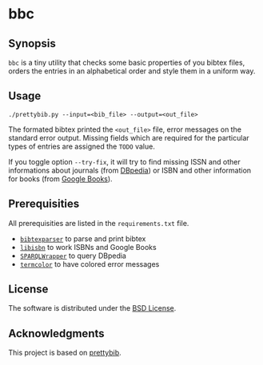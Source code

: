 # bbc

## Synopsis

`bbc` is a tiny utility that checks some basic properties of you bibtex
files, orders the entries in an alphabetical order and style them in a uniform
way.

## Usage

`./prettybib.py --input=<bib_file> --output=<out_file>`

The formated bibtex printed the `<out_file>` file, error messages on the
standard error output. Missing fields which are required for the particular
types of entries are assigned the `TODO` value.

If you toggle option `--try-fix`, it will try to find missing ISSN and other
informations about journals (from [DBpedia](http://wiki.dbpedia.org/)) or ISBN
and other information for books (from [Google Books](books.google.com)).

## Prerequisities

All prerequisities are listed in the `requirements.txt` file.

- [`bibtexparser`](https://github.com/sciunto-org/python-bibtexparser) to parse
  and print bibtex
- [`libisbn`](https://github.com/xlcnd/isbnlib) to work ISBNs and Google Books
- [`SPARQLWrapper`](https://github.com/RDFLib/sparqlwrapper) to query DBpedia
- [`termcolor`](https://pypi.python.org/pypi/termcolor) to have colored error
  messages

## License

The software is distributed under the [BSD
License](https://opensource.org/licenses/BSD-3-Clause).

## Acknowledgments

This project is based on [prettybib](https://github.com/jlibovicky/prettybib).
